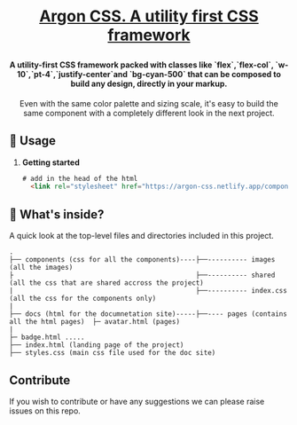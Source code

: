 
<h1 align="center">
  <a href="https://github.com/VedanthB/argon-css-library">
    Argon CSS. A utility first CSS framework
  </a>
</p>

<h4 align="center">
A utility-first CSS framework packed with classes like `flex`,`flex-col`, `w-10`,`pt-4`,`justify-center`and `bg-cyan-500` that can be composed to build any design, directly in your markup.
</h1>

<p align="center">Even with the same color palette and sizing scale, it's easy to build the same component with a completely different look in the next project. <p>

## 🚅  Usage

1.  **Getting started**


    ```html
    # add in the head of the html
      <link rel="stylesheet" href="https://argon-css.netlify.app/components/index.css">
    ```


## 🔎 What's inside?

A quick look at the top-level files and directories included in this project.

    .
    ├── components (css for all the components)----├──---------- images (all the images)
    ├                                              ├──---------- shared (all the css that are shared accross the project)
    |                                              ├──---------- index.css (all the css for the components only)
    | 
    ├── docs (html for the documnetation site)-----├──---- pages (contains all the html pages)  ├─ avatar.html (pages)
    |                                                                                           ├─ badge.html .....
    ├── index.html (landing page of the project)
    ├── styles.css (main css file used for the doc site)
   



## Contribute

If you wish to contribute or have any suggestions we can please raise issues on this repo.

